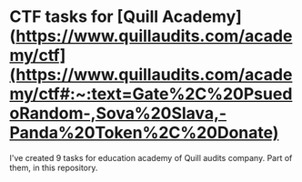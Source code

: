 # CTF tasks for [Quill Academy](https://www.quillaudits.com/academy/ctf](https://www.quillaudits.com/academy/ctf#:~:text=Gate%2C%20PsuedoRandom-,Sova%20Slava,-Panda%20Token%2C%20Donate)

I've created 9 tasks for education academy of Quill audits company. Part of them, in this repository.
